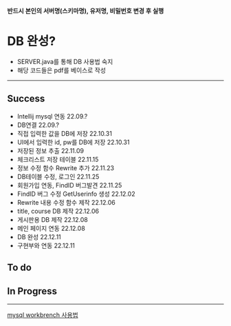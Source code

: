 **반드시 본인의 서버명(스키마명), 유저명, 비밀번호 변경 후 실행**

# DB 완성?
- SERVER.java를 통해 DB 사용법 숙지
- 해당 코드들은 pdf를 베이스로 작성
---
## Success
- Intellij mysql 연동                             22.09.?
- DB연결                                          22.09.?
- 직접 입력한 값을 DB에 저장                        22.10.31
- UI에서 입력한 id, pw를 DB에 저장                 22.10.31
- 저장된 정보 추출                                 22.11.09
- 체크리스트 저장 테이블                           22.11.15
- 정보 수정 함수 Rewrite 추가                     22.11.23
- DB테이블 수정, 로그인                           22.11.25
- 회원가입 연동, FindID 버그발견                  22.11.25
- FindID 버그 수정 GetUserinfo 생성               22.12.02
- Rewrite 내용 수정 함수 제작                     22.12.06
- title, course DB 제작                          22.12.06
- 게시판용 DB 제작                                22.12.08
- 메인 페이지 연동                                22.12.08
- DB 완성                                         22.12.11
- 구현부와 연동                                   22.12.11

## To do

## In Progress
---
[mysql workbrench 사용법](https://post.naver.com/viewer/postView.naver?volumeNo=31829227&memberNo=1085064)
